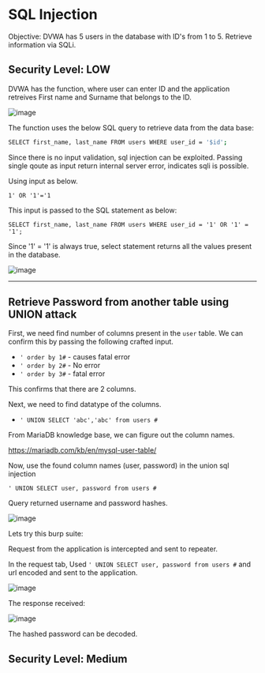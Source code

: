 # SQL Injection

Objective: DVWA has 5 users in the database with ID's from 1 to 5. Retrieve information via SQLi.

## Security Level: LOW

DVWA has the function, where user can enter ID and the application retreives First name and Surname that belongs to the ID.

![image](https://github.com/user-attachments/assets/005092a9-d8cf-4a4c-ba74-a35df6a30880)

The function uses the below SQL query to retrieve data from the data base:

```bash
SELECT first_name, last_name FROM users WHERE user_id = '$id';
```

Since there is no input validation, sql injection can be exploited. Passing single qoute as input return internal server error, indicates sqli is 
possible.

Using input as below.
```
1' OR '1'='1
```
This input is passed to the SQL statement as below:
```
SELECT first_name, last_name FROM users WHERE user_id = '1' OR '1' = '1';
```
Since '1' = '1' is always true, select statement returns all the values present in the database.

![image](https://github.com/user-attachments/assets/0c4da4b5-a72d-47da-8109-15b00490db87)

---

## Retrieve Password from another table using UNION attack

First, we need find number of columns present in the `user` table. We can confirm this by passing the following crafted input.

- `' order by 1#` - causes fatal error
- `' order by 2#` - No error
- `' order by 3#` - fatal error

This confirms that there are 2 columns.

Next, we need to find datatype of the columns.

- `' UNION SELECT 'abc','abc' from users #`

From MariaDB knowledge base, we can figure out the column names.

https://mariadb.com/kb/en/mysql-user-table/

Now, use the found column names (user, password) in the union sql injection

```
' UNION SELECT user, password from users #

```

Query returned username and password hashes.

![image](https://github.com/user-attachments/assets/a6ce6916-997a-4980-8cf1-54ac567905fc)

Lets try this burp suite:

Request from the application is intercepted and sent to repeater.

In the request tab, Used `' UNION SELECT user, password from users #` and url encoded and sent to the application.

![image](https://github.com/user-attachments/assets/b7e726d3-8571-43ab-8fc3-cc4415bbb7d1)

The response received:

![image](https://github.com/user-attachments/assets/d7ef67f5-55c8-45d1-a9b5-6438c2934162)


The hashed password can be decoded.


## Security Level: Medium


